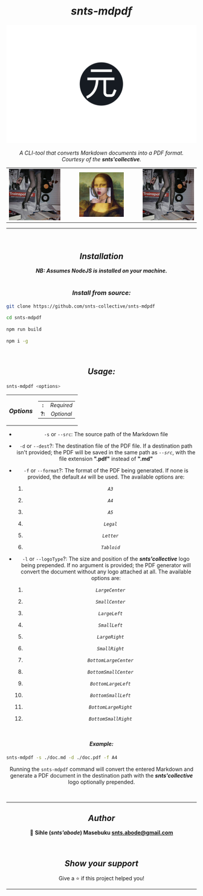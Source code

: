 <div align="center">
  <h1><strong><i>snts-mdpdf</i></strong></h1>
</div>

<div align="center">
  <img src="assets/sntscollective-high-resolution-logo-color-on-transparent-background.svg" />
</div>

<div align="center">
  <p>
    <i>
      A CLI-tool that converts Markdown documents into a PDF format.
      <br />
      Courtesy of the <strong>snts'collective</strong>.
    </i>
  </p>
  <table>
    <td align="center">
      <img src="assets/banner_01.jpg" />
    </td>
    <td align="center">
      <img src="assets/banner_02.jpg" width="62%" />
    </td>
    <td align="center">
      <img src="assets/banner_01.jpg" />
    </td>
  </table>
</div>

---

<br />

<h2 align="center">
  <i>Installation</i>
</h2>

<div align="center">
  <i><strong>NB: Assumes NodeJS is installed on your machine.</i></strong>
</div>

<br />

<h3 align="center">
  <i>Install from source:</i>
</h3>


```bash
git clone https://github.com/snts-collective/snts-mdpdf
```

```bash
cd snts-mdpdf
```

```bash
npm run build
```

```bash
npm i -g
```

<br />

<h2 align="center">
  <i>Usage:</i>
</h2>

```bash
snts-mdpdf <options>
```

<table align="center">
  <tr align="center">
    <td align="center">
      <h3 align="center">
        <i>Options</i>
      </h3>
    </td>
    <td>
      <div align="center">
        <table align="center">
          <tr width="50%" align="center">
            <td width="50%" align="center"><strong>:</strong></td>
            <td width="50%" align="center"><i>Required</i></td>
          </tr>
          <tr width="50%" align="center">
            <td width="50%" align="center"><strong>?:</strong></td>
            <td width="50%" align="center"><i>Optional</i></td>
          </tr>
        </table>
      </div>
    </td>
  </tr>
</table>

<div align="center">

  * `-s` or `--src`: The source path of the Markdown file

  * `-d` or `--dest`?: The destination file of the PDF file. If a destination path isn't provided; the PDF will be saved in the same path as *`--src`*, with the file extension **".pdf"** instead of **".md"**

  * `-f` or `--format`?: The format of the PDF being generated. If none is provided, the default *`A4`* will be used. The available options are:

    1. *`A3`*

    2. *`A4`*

    3. *`A5`*

    4. *`Legal`*

    5. *`Letter`*

    6. *`Tabloid`*

  * `-l` or  `--logoType`?: The size and position of the ***snts'collective*** logo being prepended. If no argument is provided; the PDF generator will convert the document without any logo attached at all. The available options are:

    1. *`LargeCenter`*

    2. *`SmallCenter`*

    3. *`LargeLeft`*

    4. *`SmallLeft`*

    5. *`LargeRight`*

    6. *`SmallRight`*

    7. *`BottomLargeCenter`*

    8. *`BottomSmallCenter`*

    9. *`BottomLargeLeft`*

    10. *`BottomSmallLeft`*

    11. *`BottomLargeRight`*

    12. *`BottomSmallRight`*

</div>

<br />

<h4 align="center">
  <i>Example:</i>
</h4>

```bash
snts-mdpdf -s ./doc.md -d ./doc.pdf -f A4
```

<div align="center">

  Running the `snts-mdpdf` command will convert the entered Markdown and generate a PDF document in the destination path with the ***snts'collective*** logo optionally prepended.

</div>

<br />

- - - -

<h2 align="center">
  <i>Author</i>
</h2>

<div align="center">

  👤 **Sihle (*snts'abode*) Masebuku <snts.abode@gmail.com>**

</div>

<br />

<h2 align="center">
  <i>Show your support</i>
</h2>

<div align="center">

  Give a ⭐️ if this project helped you!

</div>

- - - -
